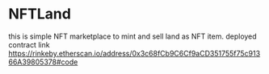 # NFTLand
this is simple NFT marketplace to mint and sell land as NFT item.
deployed contract link
https://rinkeby.etherscan.io/address/0x3c68fCb9C6Cf9aCD351755f75c91366A39805378#code
